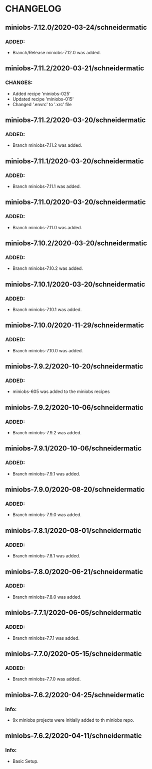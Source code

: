 # CHANGELOG

## miniobs-7.12.0/2020-03-24/schneidermatic

### ADDED:
- Branch/Release miniobs-7.12.0 was added.

## miniobs-7.11.2/2020-03-21/schneidermatic

### CHANGES:
- Added recipe 'miniobs-025'
- Updated recipe 'miniobs-015'
- Changed '.envrc' to '.xrc' file

## miniobs-7.11.2/2020-03-20/schneidermatic

### ADDED:
- Branch miniobs-7.11.2 was added.

## miniobs-7.11.1/2020-03-20/schneidermatic

### ADDED:
- Branch miniobs-7.11.1 was added.

## miniobs-7.11.0/2020-03-20/schneidermatic

### ADDED:
- Branch miniobs-7.11.0 was added.

## miniobs-7.10.2/2020-03-20/schneidermatic

### ADDED:
- Branch miniobs-7.10.2 was added.

## miniobs-7.10.1/2020-03-20/schneidermatic

### ADDED:
- Branch miniobs-7.10.1 was added.

## miniobs-7.10.0/2020-11-29/schneidermatic

### ADDED:
- Branch miniobs-7.10.0 was added.

## miniobs-7.9.2/2020-10-20/schneidermatic

### ADDED:
- miniobs-605 was added to the miniobs recipes

## miniobs-7.9.2/2020-10-06/schneidermatic

### ADDED:
- Branch miniobs-7.9.2 was added.

## miniobs-7.9.1/2020-10-06/schneidermatic

### ADDED:
- Branch miniobs-7.9.1 was added.

## miniobs-7.9.0/2020-08-20/schneidermatic

### ADDED:
- Branch miniobs-7.9.0 was added.

## miniobs-7.8.1/2020-08-01/schneidermatic

### ADDED:
- Branch miniobs-7.8.1 was added.

## miniobs-7.8.0/2020-06-21/schneidermatic

### ADDED:
- Branch miniobs-7.8.0 was added.

## miniobs-7.7.1/2020-06-05/schneidermatic

### ADDED:
- Branch miniobs-7.7.1 was added.

## miniobs-7.7.0/2020-05-15/schneidermatic

### ADDED:
- Branch miniobs-7.7.0 was added.

## miniobs-7.6.2/2020-04-25/schneidermatic

### Info:
- 9x miniobs projects were initially added to th miniobs repo.

## miniobs-7.6.2/2020-04-11/schneidermatic

### Info:
- Basic Setup.
